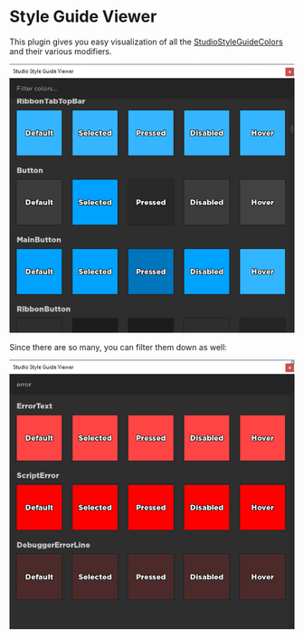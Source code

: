 # Style Guide Viewer

This plugin gives you easy visualization of all the [StudioStyleGuideColors](https://developer.roblox.com/en-us/api-reference/enum/StudioStyleGuideColor) and their various modifiers.

![Showing off the various colors and their different states](images/states.png)

Since there are so many, you can filter them down as well:

![Showing a filter for "error" which shows up just a few results, instead of everything at once](images/filter.png)
